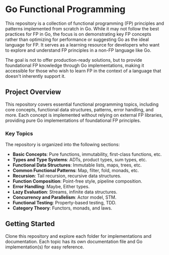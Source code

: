 # Go Functional Programming

This repository is a collection of functional programming (FP) principles and patterns implemented from scratch in Go. While it may not follow the best practices for FP in Go, the focus is on demonstrating key FP concepts rather than optimizing for performance or suggesting Go as the ideal language for FP. It serves as a learning resource for developers who want to explore and understand FP principles in a non-FP language like Go.

The goal is not to offer production-ready solutions, but to provide foundational FP knowledge through Go implementations, making it accessible for those who wish to learn FP in the context of a language that doesn't inherently support it.

## Project Overview

This repository covers essential functional programming topics, including core concepts, functional data structures, patterns, error handling, and more. Each concept is implemented without relying on external FP libraries, providing pure Go implementations of foundational FP principles.

### Key Topics

The repository is organized into the following sections:

- **Basic Concepts**: Pure functions, immutability, first-class functions, etc.
- **Types and Type Systems**: ADTs, product types, sum types, etc.
- **Functional Data Structures**: Immutable lists, maps, trees, etc.
- **Common Functional Patterns**: Map, filter, fold, monads, etc.
- **Recursion**: Tail recursion, recursive data structures.
- **Function Composition**: Point-free style, pipeline composition.
- **Error Handling**: Maybe, Either types.
- **Lazy Evaluation**: Streams, infinite data structures.
- **Concurrency and Parallelism**: Actor model, STM.
- **Functional Testing**: Property-based testing, TDD.
- **Category Theory**: Functors, monads, and laws.

## Getting Started

Clone this repository and explore each folder for implementations and documentation. Each topic has its own documentation file and Go implementation(s) for easy reference.

